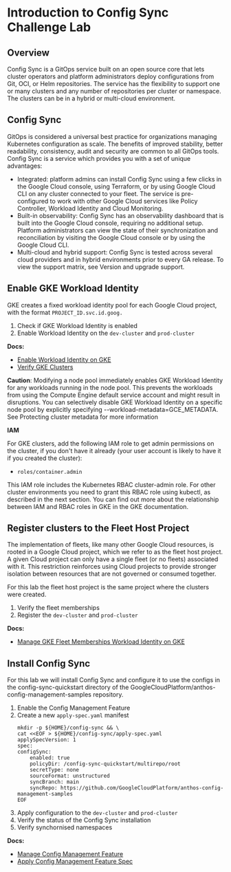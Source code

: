 # Introduction to Config Sync Challenge Lab

## Overview

Config Sync is a GitOps service built on an open source core that lets cluster operators and platform administrators deploy configurations from Git, OCI, or Helm repositories. The service has the flexibility to support one or many clusters and any number of repositories per cluster or namespace. The clusters can be in a hybrid or multi-cloud environment.

## Config Sync

GitOps is considered a universal best practice for organizations managing Kubernetes configuration as scale. The benefits of improved stability, better readability, consistency, audit and security are common to all GitOps tools. Config Sync is a service which provides you with a set of unique advantages:

- Integrated: platform admins can install Config Sync using a few clicks in the Google Cloud console, using Terraform, or by using Google Cloud CLI on any cluster connected to your fleet. The service is pre-configured to work with other Google Cloud services like Policy Controller, Workload Identity and Cloud Monitoring.
- Built-in observability: Config Sync has an observability dashboard that is built into the Google Cloud console, requiring no additional setup. Platform administrators can view the state of their synchronization and reconciliation by visiting the Google Cloud console or by using the Google Cloud CLI.
- Multi-cloud and hybrid support: Config Sync is tested across several cloud providers and in hybrid environments prior to every GA release. To view the support matrix, see Version and upgrade support.

## Enable GKE Workload Identity

GKE creates a fixed workload identity pool for each Google Cloud project, with the format `PROJECT_ID.svc.id.goog.`

1. Check if GKE Workload Identity is enabled
2. Enable Workload Identity on the `dev-cluster` and `prod-cluster`

**Docs:**

- [Enable Workload Identity on GKE](https://cloud.google.com/sdk/gcloud/reference/container/clusters/update#--workload-pool)
- [Verify GKE Clusters](https://cloud.google.com/sdk/gcloud/reference/container/clusters/describe)

**Caution**: Modifying a node pool immediately enables GKE Workload Identity for any workloads running in the node pool. This prevents the workloads from using the Compute Engine default service account and might result in disruptions. You can selectively disable GKE Workload Identity on a specific node pool by explicitly specifying --workload-metadata=GCE_METADATA. See Protecting cluster metadata for more information

**IAM**

For GKE clusters, add the following IAM role to get admin permissions on the cluster, if you don't have it already (your user account is likely to have it if you created the cluster):

- `roles/container.admin`

This IAM role includes the Kubernetes RBAC cluster-admin role. For other cluster environments you need to grant this RBAC role using kubectl, as described in the next section. You can find out more about the relationship between IAM and RBAC roles in GKE in the GKE documentation.

## Register clusters to the Fleet Host Project

The implementation of fleets, like many other Google Cloud resources, is rooted in a Google Cloud project, which we refer to as the fleet host project. A given Cloud project can only have a single fleet (or no fleets) associated with it. This restriction reinforces using Cloud projects to provide stronger isolation between resources that are not governed or consumed together.

For this lab the fleet host project is the same project where the clusters were created.

1. Verify the fleet memberships
2. Register the `dev-cluster` and `prod-cluster`

**Docs:**

- [Manage GKE Fleet Memberships Workload Identity on GKE](https://cloud.google.com/sdk/gcloud/reference/container/fleet/memberships/)

## Install Config Sync

For this lab we will install Config Sync and configure it to use the configs in the config-sync-quickstart directory of the GoogleCloudPlatform/anthos-config-management-samples repository.

1. Enable the Config Management Feature
2. Create a new `apply-spec.yaml` manifest
   ```
   mkdir -p ${HOME}/config-sync && \
   cat <<EOF > ${HOME}/config-sync/apply-spec.yaml
   applySpecVersion: 1
   spec:
   configSync:
       enabled: true
       policyDir: /config-sync-quickstart/multirepo/root
       secretType: none
       sourceFormat: unstructured
       syncBranch: main
       syncRepo: https://github.com/GoogleCloudPlatform/anthos-config-management-samples
   EOF
   ```
3. Apply configuration to the `dev-cluster` and `prod-cluster`
4. Verify the status of the Config Sync installation
5. Verify synchornised namespaces

**Docs:**

- [Manage Config Management Feature](https://cloud.google.com/sdk/gcloud/reference/beta/container/hub/config-management)
- [Apply Config Management Feature Spec](https://cloud.google.com/sdk/gcloud/reference/beta/container/fleet/config-management/apply)
